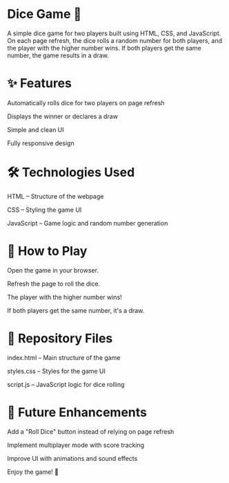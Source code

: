 # Dice Game 🎲

A simple dice game for two players built using HTML, CSS, and JavaScript. On each page refresh, the dice rolls a random number for both players, and the player with the higher number wins. If both players get the same number, the game results in a draw.

# ✨ Features

Automatically rolls dice for two players on page refresh

Displays the winner or declares a draw

Simple and clean UI

Fully responsive design

# 🛠️ Technologies Used

HTML – Structure of the webpage

CSS – Styling the game UI

JavaScript – Game logic and random number generation

# 🎲 How to Play

Open the game in your browser.

Refresh the page to roll the dice.

The player with the higher number wins!

If both players get the same number, it's a draw.

# 📂 Repository Files

index.html – Main structure of the game

styles.css – Styles for the game UI

script.js – JavaScript logic for dice rolling

# 🚀 Future Enhancements

Add a "Roll Dice" button instead of relying on page refresh

Implement multiplayer mode with score tracking

Improve UI with animations and sound effects

Enjoy the game! 🎉
